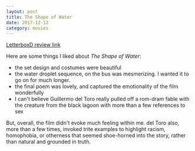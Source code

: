 ```yaml
---
layout: post
title: The Shape of Water
date: 2017-12-12
category: movies
---
```

 
[LetterboxD review link](https://letterboxd.com/samarthbhaskar/film/the-shape-of-water/)

Here are some things I liked about <em>The Shape of Water</em>:
- the set design and costumes were beautiful
- the water droplet sequence, on the bus was mesmerizing. I wanted it to go on for much longer.
- the final poem was lovely, and captured the emotionality of the film wonderfully
- I can't believe Guillermo del Toro really pulled off a rom-dram fable with the creature from the black lagoon with more than a few references to sex

But, overall, the film didn't evoke much feeling within me. del Toro also, more than a few times, invoked trite examples to highlight racism, homophobia, or otherness that seemed shoe-horned into the story, rather than natural and grounded in truth. 
